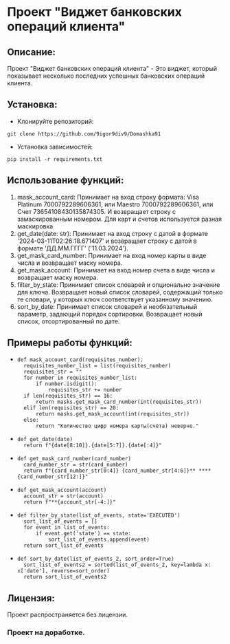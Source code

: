 # Проект "Виджет банковских операций клиента"

## Описание:

Проект "Виджет банковских операций клиента" - Это виджет, который показывает несколько последних успешных банковских операций клиента.

## Установка:

- Клонируйте репозиторий:
```
git clone https://github.com/9igor9div9/Domashka91
```
- Установка зависимостей:
```
pip install -r requirements.txt
```

## Использование функций:

1. mask_account_card: Принимает на вход строку формата: Visa Platinum 7000792289606361, или
   Maestro 7000792289606361, или Счет 73654108430135874305. И возвращает
   строку с замаскированным номером. Для карт и счетов используется разная маскировка
2. get_date(date: str): Принимает на вход строку с датой в формате '2024-03-11T02:26:18.671407'
   и возвращает строку с датой в формате 'ДД.ММ.ГГГГ' ('11.03.2024').
3. get_mask_card_number: Принимает на вход номер карты в виде числа и возвращает маску номера.
4. get_mask_account: Принимает на вход номер счета в виде числа и возвращает маску номера.
5. filter_by_state: Принимает список словарей и опционально значение для ключа. Возвращает новый список словарей,
   содержащий только те словари, у которых ключ соответствует указанному значению.
6. sort_by_date: Принимает список словарей и необязательный параметр, задающий порядок сортировки.
   Возвращает новый список, отсортированный по дате.

## Примеры работы функций:

- ```
  def mask_account_card(requisites_number):
    requisites_number_list = list(requisites_number)
    requisites_str = ""
    for number in requisites_number_list:
        if number.isdigit():
            requisites_str += number
    if len(requisites_str) == 16:
        return masks.get_mask_card_number(int(requisites_str))
    elif len(requisites_str) == 20:
        return masks.get_mask_account(int(requisites_str))
    else:
        return "Количество цифр номера карты(счёта) неверно."

- ```
  def get_date(date)
    return f"{date[8:10]}.{date[5:7]}.{date[:4]}"
  
- ```
  def get_mask_card_number(card_number)
    card_number_str = str(card_number)
    return f"{card_number_str[0:4]} {card_number_str[4:6]}** **** {card_number_str[12:]}"
  
- ```
  def get_mask_account(account)
    account_str = str(account)
    return f"**{account_str[-4:]}"
  
- ```
  def filter_by_state(list_of_events, state='EXECUTED')
    sort_list_of_events = []
    for event in list_of_events:
        if event.get('state') == state:
            sort_list_of_events.append(event)
    return sort_list_of_events

- ```
  def sort_by_date(list_of_events_2, sort_order=True)
    sort_list_of_events2 = sorted(list_of_events_2, key=lambda x: x['date'], reverse=sort_order)
    return sort_list_of_events2
  ```

## Лицензия:

Проект распространяется без лицензии.

### Проект на доработке.